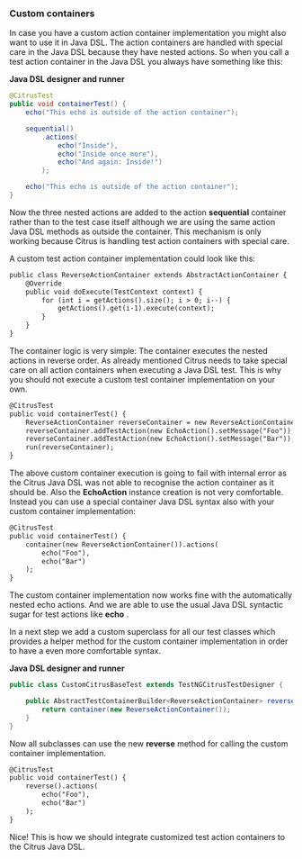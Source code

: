 ### Custom containers

In case you have a custom action container implementation you might also want to use it in Java DSL. The action containers are handled with special care in the Java DSL because they have nested actions. So when you call a test action container in the Java DSL you always have something like this:

 **Java DSL designer and runner** 

```java
@CitrusTest
public void containerTest() {
    echo("This echo is outside of the action container");

    sequential()
        .actions(
            echo("Inside"),
            echo("Inside once more"),
            echo("And again: Inside!")
        );

    echo("This echo is outside of the action container");
}
```

Now the three nested actions are added to the action **sequential** container rather than to the test case itself although we are using the same action Java DSL methods as outside the container. This mechanism is only working because Citrus is handling test action containers with special care.

A custom test action container implementation could look like this:

```xml
public class ReverseActionContainer extends AbstractActionContainer {
    @Override
    public void doExecute(TestContext context) {
        for (int i = getActions().size(); i > 0; i--) {
            getActions().get(i-1).execute(context);
        }
    }
}
```

The container logic is very simple: The container executes the nested actions in reverse order. As already mentioned Citrus needs to take special care on all action containers when executing a Java DSL test. This is why you should not execute a custom test container implementation on your own.

```xml
@CitrusTest
public void containerTest() {
    ReverseActionContainer reverseContainer = new ReverseActionContainer();
    reverseContainer.addTestAction(new EchoAction().setMessage("Foo"));
    reverseContainer.addTestAction(new EchoAction().setMessage("Bar"));
    run(reverseContainer);
}
```

The above custom container execution is going to fail with internal error as the Citrus Java DSL was not able to recognise the action container as it should be. Also the **EchoAction** instance creation is not very comfortable. Instead you can use a special container Java DSL syntax also with your custom container implementation:

```xml
@CitrusTest
public void containerTest() {
    container(new ReverseActionContainer()).actions(
        echo("Foo"),
        echo("Bar")
    );
}
```

The custom container implementation now works fine with the automatically nested echo actions. And we are able to use the usual Java DSL syntactic sugar for test actions like **echo** .

In a next step we add a custom superclass for all our test classes which provides a helper method for the custom container implementation in order to have a even more comfortable syntax.

 **Java DSL designer and runner** 

```java
public class CustomCitrusBaseTest extends TestNGCitrusTestDesigner {

    public AbstractTestContainerBuilder<ReverseActionContainer> reverse() {
        return container(new ReverseActionContainer());
    }
}
```

Now all subclasses can use the new **reverse** method for calling the custom container implementation.

```xml
@CitrusTest
public void containerTest() {
    reverse().actions(
        echo("Foo"),
        echo("Bar")
    );
}
```

Nice! This is how we should integrate customized test action containers to the Citrus Java DSL.

